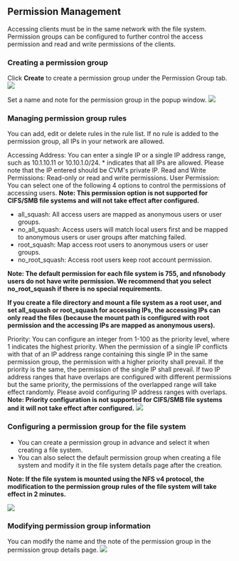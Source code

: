 ## Permission Management
Accessing clients must be in the same network with the file system. Permission groups can be configured to further control the access permission and read and write permissions of the clients.

### Creating a permission group
Click **Create** to create a permission group under the Permission Group tab.
![](https://mc.qcloudimg.com/static/img/97e13cd68ef5222536a0fef699cf41c7/image.png)

Set a name and note for the permission group in the popup window.
![](https://mc.qcloudimg.com/static/img/384cd8ccc219798ffd7eb1cef7c3018e/image.png)

### Managing permission group rules
You can add, edit or delete rules in the rule list. If no rule is added to the permission group, all IPs in your network are allowed.

Accessing Address: You can enter a single IP or a single IP address range, such as 10.1.10.11 or 10.10.1.0/24. * indicates that all IPs are allowed. Please note that the IP entered should be CVM's private IP.
Read and Write Permissions: Read-only or read and write permissions. 
User Permission: You can select one of the following 4 options to control the permissions of accessing users. **Note: This permission option is not supported for CIFS/SMB file systems and will not take effect after configured.**

* 	all_squash: All access users are mapped as anonymous users or user groups.
* 	no_all_squash: Access users will match local users first and be mapped to anonymous users or user groups after matching failed.
* 	root_squash: Map access root users to anonymous users or user groups.
* 	no_root_squash: Access root users keep root account permission.

**Note: The default permission for each file system is 755, and nfsnobody users do not have write permission. We recommend that you select no_root_squash if there is no special requirements.**

**If you create a file directory and mount a file system as a root user, and set all_squash or root_squash for accessing IPs, the accessing IPs can only read the files (because the mount path is configured with root permission and the accessing IPs are mapped as anonymous users).**

Priority: You can configure an integer from 1-100 as the priority level, where 1 indicates the highest priority. When the permission of a single IP conflicts with that of an IP address range containing this single IP in the same permission group, the permission with a higher priority shall prevail. If the priority is the same, the permission of the single IP shall prevail. If two IP address ranges that have overlaps are configured with different permissions but the same priority, the permissions of the overlapped range will take effect randomly. Please avoid configuring IP address ranges with overlaps. **Note: Priority configuration is not supported for CIFS/SMB file systems and it will not take effect after configured.**
![](https://mc.qcloudimg.com/static/img/1c2662c3a4ab972aa4f1cdc42806116b/image.png)


### Configuring a permission group for the file system

* You can create a permission group in advance and select it when creating a file system.
* You can also select the default permission group when creating a file system and modify it in the file system details page after the creation.

**Note: If the file system is mounted using the NFS v4 protocol, the modification to the permission group rules of the file system will take effect in 2 minutes.**

![](https://mc.qcloudimg.com/static/img/b22d7373fb7838ed63b8a176f4616461/image.png)

### Modifying permission group information
You can modify the name and the note of the permission group in the permission group details page.
![](https://mc.qcloudimg.com/static/img/1a738d689985e7d85daf72422b707929/image.png)


